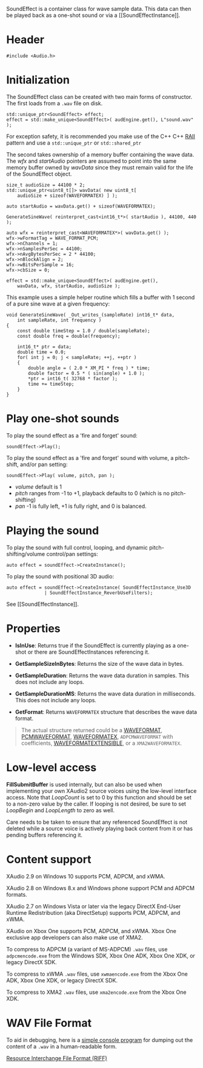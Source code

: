 SoundEffect is a container class for wave sample data. This data can then be played back as a one-shot sound or via a [[SoundEffectInstance]].

# Header
    #include <Audio.h>

# Initialization

The SoundEffect class can be created with two main forms of constructor. The first loads from a ``.wav`` file on disk.

    std::unique_ptr<SoundEffect> effect;
    effect = std::make_unique<SoundEffect>( audEngine.get(), L"sound.wav" );

For exception safety, it is recommended you make use of the C++ C++ [RAII](http://en.wikipedia.org/wiki/Resource_Acquisition_Is_Initialization) pattern and use a ``std::unique_ptr`` or ``std::shared_ptr``

The second takes ownership of a memory buffer containing the wave data. The _wfx_ and _startAudio_ pointers are assumed to point into the same memory buffer owned by _wavData_ since they must remain valid for the life of the SoundEffect object.

    size_t audioSize = 44100 * 2;
    std::unique_ptr<uint8_t[]> wavData( new uint8_t[
        audioSize + sizeof(WAVEFORMATEX) ] );

    auto startAudio = wavData.get() + sizeof(WAVEFORMATEX);

    GenerateSineWave( reinterpret_cast<int16_t*>( startAudio ), 44100, 440 );
        
    auto wfx = reinterpret_cast<WAVEFORMATEX*>( wavData.get() );
    wfx->wFormatTag = WAVE_FORMAT_PCM;
    wfx->nChannels = 1;
    wfx->nSamplesPerSec = 44100;
    wfx->nAvgBytesPerSec = 2 * 44100;
    wfx->nBlockAlign = 2;
    wfx->wBitsPerSample = 16;
    wfx->cbSize = 0;

    effect = std::make_unique<SoundEffect>( audEngine.get(),
        wavData, wfx, startAudio, audioSize );

This example uses a simple helper routine which fills a buffer with 1 second of a pure sine wave at a given frequency:

    void GenerateSineWave( _Out_writes_(sampleRate) int16_t* data,
        int sampleRate, int frequency )
    {
        const double timeStep = 1.0 / double(sampleRate);
        const double freq = double(frequency);

        int16_t* ptr = data;
        double time = 0.0;
        for( int j = 0; j < sampleRate; ++j, ++ptr )
        {
            double angle = ( 2.0 * XM_PI * freq ) * time;
            double factor = 0.5 * ( sin(angle) + 1.0 );
            *ptr = int16_t( 32768 * factor );
            time += timeStep;
        }
    }

# Play one-shot sounds

To play the sound effect as a 'fire and forget' sound:

    soundEffect->Play();

To play the sound effect as a 'fire and forget' sound with volume, a pitch-shift, and/or pan setting:

    soundEffect->Play( volume, pitch, pan );

* _volume_ default is 1
* _pitch_ ranges from -1 to +1, playback defaults to 0 (which is no pitch-shifting)
* _pan_ -1 is fully left, +1 is fully right, and 0 is balanced.

# Playing the sound

To play the sound with full control, looping, and dynamic pitch-shifting/volume control/pan settings:

    auto effect = soundEffect->CreateInstance();

To play the sound with positional 3D audio:

    auto effect = soundEffect->CreateInstance( SoundEffectInstance_Use3D
                  | SoundEffectInstance_ReverbUseFilters);

See [[SoundEffectInstance]].

# Properties

* **IsInUse**: Returns true if the SoundEffect is currently playing as a one-shot or there are SoundEffectInstances referencing it.

* **GetSampleSizeInBytes**: Returns the size of the wave data in bytes.

* **GetSampleDuration**: Returns the wave data duration in samples. This does not include any loops.

* **GetSampleDurationMS**: Returns the wave data duration in milliseconds. This does not include any loops.

* **GetFormat**: Returns ``WAVEFORMATEX`` structure that describes the wave data format.

> The actual structure returned could be a [WAVEFORMAT](http://msdn.microsoft.com/en-us/library/windows/desktop/dd757712.aspx), [PCMWAVEFORMAT](http://msdn.microsoft.com/en-us/library/windows/desktop/dd743663.aspx), [WAVEFORMATEX](http://msdn.microsoft.com/en-us/library/windows/desktop/dd757713.aspx), ``ADPCMWAVEFORMAT`` with coefficients, [WAVEFORMATEXTENSIBLE](http://msdn.microsoft.com/en-us/library/windows/desktop/dd757714.aspx), or a ``XMA2WAVEFORMATEX``.

# Low-level access

**FillSubmitBuffer** is used internally, but can also be used when implementing your own XAudio2 source voices using the low-level interface access. Note that _LoopCount_ is set to 0 by this function and should be set to a non-zero value by the caller. If looping is not desired, be sure to set _LoopBegin_ and _LoopLength_ to zero as well.

Care needs to be taken to ensure that any referenced SoundEffect is not deleted while a source voice is actively playing back content from it or has pending buffers referencing it.

# Content support

XAudio 2.9 on Windows 10 supports PCM, ADPCM, and xWMA.

XAudio 2.8 on Windows 8.x and Windows phone support PCM and ADPCM formats.

XAudio 2.7 on Windows Vista or later via the legacy DirectX End-User Runtime Redistribution (aka DirectSetup) supports PCM, ADPCM, and xWMA.

XAudio on Xbox One supports PCM, ADPCM, and xWMA. Xbox One exclusive app developers can also make use of XMA2.

To compress to ADPCM (a variant of MS-ADPCM) ``.wav`` files, use ``adpcmencode.exe`` from the Windows SDK, Xbox One ADK, Xbox One XDK, or legacy DirectX SDK.

To compress to xWMA ``.wav`` files, use ``xwmaencode.exe`` from the Xbox One ADK, Xbox One XDK, or legacy DirectX SDK.

To compress to XMA2 ``.wav`` files, use ``xma2encode.exe`` from the Xbox One XDK.

# WAV File Format

To aid in debugging, here is a [simple console program](https://github.com/Microsoft/DirectXTK/wiki/wavdump.cpp) for dumping out the content of a ``.wav`` in a human-readable form.

[Resource Interchange File Format (RIFF)](http://msdn.microsoft.com/en-us/library/windows/desktop/ee415713.aspx)


